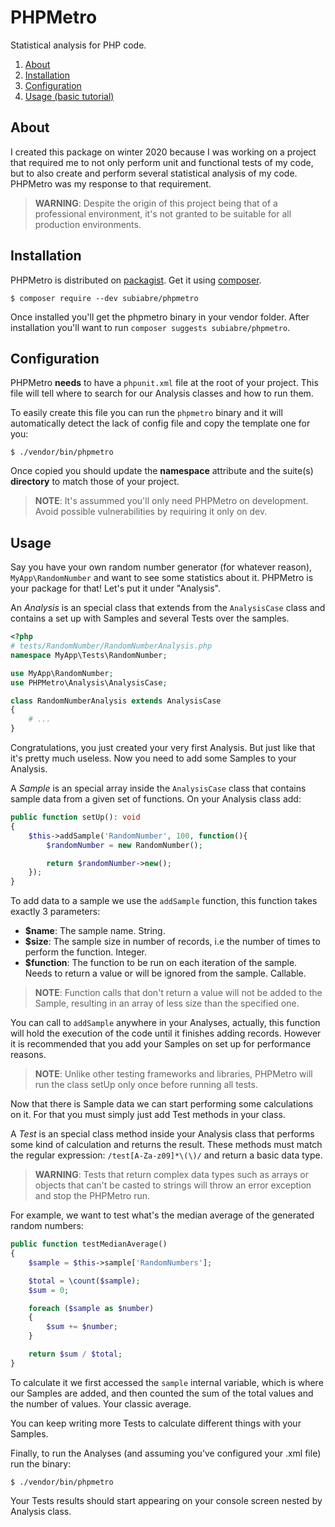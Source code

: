 # PHPMetro
Statistical analysis for PHP code.

1. [About](#About)
2. [Installation](#Installation)
3. [Configuration](#Configuration)
4. [Usage (basic tutorial)](#Usage)

## About
I created this package on winter 2020 because I was working on a project that required me to not only perform unit and functional tests of my code, but to also create and perform several statistical analysis of my code. PHPMetro was my response to that requirement.

>**WARNING**: Despite the origin of this project being that of a professional environment, it's not granted to be suitable for all production environments.

## Installation
PHPMetro is distributed on [packagist](https://packagist.org/packages/subiabre/phpmetro). Get it using [composer](https://getcomposer.org).

```console
$ composer require --dev subiabre/phpmetro
```

Once installed you'll get the phpmetro binary in your vendor folder. After installation you'll want to run `composer suggests subiabre/phpmetro`.

## Configuration
PHPMetro **needs** to have a `phpunit.xml` file at the root of your project. This file will tell where to search for our Analysis classes and how to run them.

To easily create this file you can run the `phpmetro` binary and it will automatically detect the lack of config file and copy the template one for you:

```console
$ ./vendor/bin/phpmetro
```

Once copied you should update the **namespace** attribute and the suite(s) **directory** to match those of your project.

>**NOTE**: It's assummed you'll only need PHPMetro on development. Avoid possible vulnerabilities by requiring it only on dev.

## Usage
Say you have your own random number generator (for whatever reason), `MyApp\RandomNumber` and want to see some statistics about it. PHPMetro is your package for that! Let's put it under "Analysis".

An *Analysis* is an special class that extends from the `AnalysisCase` class and contains a set up with Samples and several Tests over the samples.

```php
<?php
# tests/RandomNumber/RandomNumberAnalysis.php
namespace MyApp\Tests\RandomNumber;

use MyApp\RandomNumber;
use PHPMetro\Analysis\AnalysisCase;

class RandomNumberAnalysis extends AnalysisCase
{
    # ...
}

```

Congratulations, you just created your very first Analysis. But just like that it's pretty much useless. Now you need to add some Samples to your Analysis.

A *Sample* is an special array inside the `AnalysisCase` class that contains sample data from a given set of functions. On your Analysis class add:

```php
public function setUp(): void
{
    $this->addSample('RandomNumber', 100, function(){
        $randomNumber = new RandomNumber();

        return $randomNumber->new();
    });
}
```

To add data to a sample we use the `addSample` function, this function takes exactly 3 parameters:

- **$name**: The sample name. String.
- **$size**: The sample size in number of records, i.e the number of times to perform the function. Integer.
- **$function**: The function to be run on each iteration of the sample. Needs to return a value or will be ignored from the sample. Callable.

>**NOTE**: Function calls that don't return a value will not be added to the Sample, resulting in an array of less size than the specified one.

You can call to `addSample` anywhere in your Analyses, actually, this function will hold the execution of the code until it finishes adding records. However it is recommended that you add your Samples on set up for performance reasons.

>**NOTE**: Unlike other testing frameworks and libraries, PHPMetro will run the class setUp only once before running all tests.

Now that there is Sample data we can start performing some calculations on it. For that you must simply just add Test methods in your class.

A *Test* is an special class method inside your Analysis class that performs some kind of calculation and returns the result. These methods must match the regular expression: `/test[A-Za-z09]*\(\)/` and return a basic data type.

>**WARNING**: Tests that return complex data types such as arrays or objects that can't be casted to strings will throw an error exception and stop the PHPMetro run.

For example, we want to test what's the median average of the generated random numbers:

```php
public function testMedianAverage()
{
    $sample = $this->sample['RandomNumbers'];

    $total = \count($sample);
    $sum = 0;

    foreach ($sample as $number)
    {
        $sum += $number;
    }

    return $sum / $total;
}
```

To calculate it we first accessed the `sample` internal variable, which is where our Samples are added, and then counted the sum of the total values and the number of values. Your classic average.

You can keep writing more Tests to calculate different things with your Samples.

Finally, to run the Analyses (and assuming you've configured your .xml file) run the binary:

```console
$ ./vendor/bin/phpmetro
```

Your Tests results should start appearing on your console screen nested by Analysis class.
